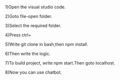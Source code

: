 1)Open the visual studio code.


2)Goto file-open folder.


3)Select the  required folder.


4)Press ctrl+ 

5)Write git clone in bash,then npm install.


6)Then write the logic.


7)To build project, write npm start.Then goto localhost.


8)Now you can use chatbot.






